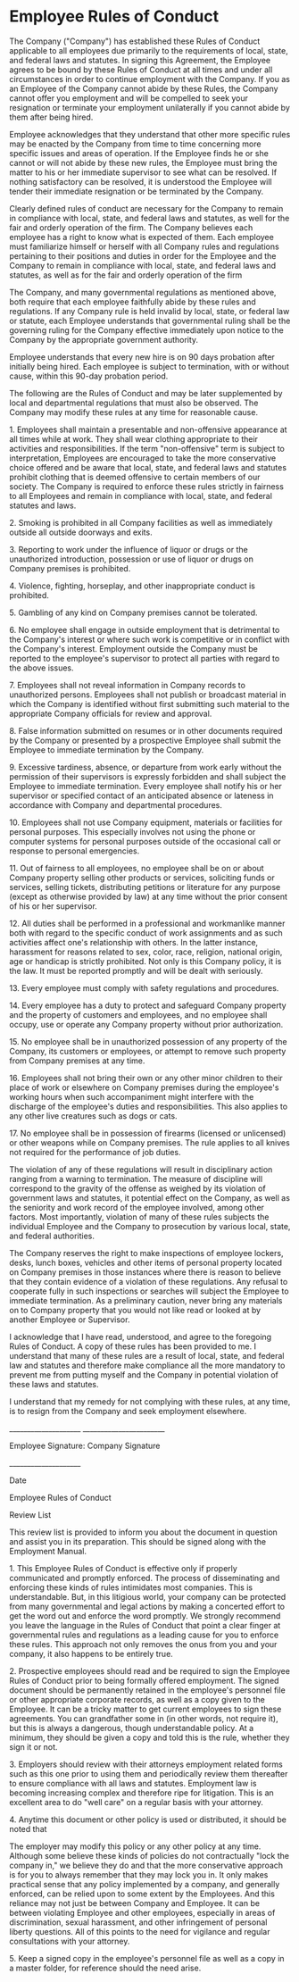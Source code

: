 # Employee Rules of Conduct

The Company ("Company") has established these Rules of Conduct
applicable to all employees due primarily to the requirements of local,
state, and federal laws and statutes. In signing this Agreement, the
Employee agrees to be bound by these Rules of Conduct at all times and
under all circumstances in order to continue employment with the
Company. If you as an Employee of the Company cannot abide by these
Rules, the Company cannot offer you employment and will be compelled to
seek your resignation or terminate your employment unilaterally if you
cannot abide by them after being hired.

Employee acknowledges that they understand that other more specific
rules may be enacted by the Company from time to time concerning more
specific issues and areas of operation. If the Employee finds he or she
cannot or will not abide by these new rules, the Employee must bring the
matter to his or her immediate supervisor to see what can be resolved.
If nothing satisfactory can be resolved, it is understood the Employee
will tender their immediate resignation or be terminated by the Company.

Clearly defined rules of conduct are necessary for the Company to remain
in compliance with local, state, and federal laws and statutes, as well
for the fair and orderly operation of the firm. The Company believes
each employee has a right to know what is expected of them. Each
employee must familiarize himself or herself with all Company rules and
regulations pertaining to their positions and duties in order for the
Employee and the Company to remain in compliance with local, state, and
federal laws and statutes, as well as for the fair and orderly operation
of the firm

The Company, and many governmental regulations as mentioned above, both
require that each employee faithfully abide by these rules and
regulations. If any Company rule is held invalid by local, state, or
federal law or statute, each Employee understands that governmental
ruling shall be the governing ruling for the Company effective
immediately upon notice to the Company by the appropriate government
authority.

Employee understands that every new hire is on 90 days probation after
initially being hired. Each employee is subject to termination, with or
without cause, within this 90-day probation period.

The following are the Rules of Conduct and may be later supplemented by
local and departmental regulations that must also be observed. The
Company may modify these rules at any time for reasonable cause.

1\. Employees shall maintain a presentable and non-offensive appearance
at all times while at work. They shall wear clothing appropriate to
their activities and responsibilities. If the term "non-offensive" term
is subject to interpretation, Employees are encouraged to take the more
conservative choice offered and be aware that local, state, and federal
laws and statutes prohibit clothing that is deemed offensive to certain
members of our society. The Company is required to enforce these rules
strictly in fairness to all Employees and remain in compliance with
local, state, and federal statutes and laws.

2\. Smoking is prohibited in all Company facilities as well as
immediately outside all outside doorways and exits.

3\. Reporting to work under the influence of liquor or drugs or the
unauthorized introduction, possession or use of liquor or drugs on
Company premises is prohibited.

4\. Violence, fighting, horseplay, and other inappropriate conduct is
prohibited.

5\. Gambling of any kind on Company premises cannot be tolerated.

6\. No employee shall engage in outside employment that is detrimental
to the Company\'s interest or where such work is competitive or in
conflict with the Company\'s interest. Employment outside the Company
must be reported to the employee\'s supervisor to protect all parties
with regard to the above issues.

7\. Employees shall not reveal information in Company records to
unauthorized persons. Employees shall not publish or broadcast material
in which the Company is identified without first submitting such
material to the appropriate Company officials for review and approval.

8\. False information submitted on resumes or in other documents
required by the Company or presented by a prospective Employee shall
submit the Employee to immediate termination by the Company.

9\. Excessive tardiness, absence, or departure from work early without
the permission of their supervisors is expressly forbidden and shall
subject the Employee to immediate termination. Every employee shall
notify his or her supervisor or specified contact of an anticipated
absence or lateness in accordance with Company and departmental
procedures.

10\. Employees shall not use Company equipment, materials or facilities
for personal purposes. This especially involves not using the phone or
computer systems for personal purposes outside of the occasional call or
response to personal emergencies.

11\. Out of fairness to all employees, no employee shall be on or about
Company property selling other products or services, soliciting funds or
services, selling tickets, distributing petitions or literature for any
purpose (except as otherwise provided by law) at any time without the
prior consent of his or her supervisor.

12\. All duties shall be performed in a professional and workmanlike
manner both with regard to the specific conduct of work assignments and
as such activities affect one\'s relationship with others. In the latter
instance, harassment for reasons related to sex, color, race, religion,
national origin, age or handicap is strictly prohibited. Not only is
this Company policy, it is the law. It must be reported promptly and
will be dealt with seriously.

13\. Every employee must comply with safety regulations and procedures.

14\. Every employee has a duty to protect and safeguard Company property
and the property of customers and employees, and no employee shall
occupy, use or operate any Company property without prior authorization.

15\. No employee shall be in unauthorized possession of any property of
the Company, its customers or employees, or attempt to remove such
property from Company premises at any time.

16\. Employees shall not bring their own or any other minor children to
their place of work or elsewhere on Company premises during the
employee\'s working hours when such accompaniment might interfere with
the discharge of the employee\'s duties and responsibilities. This also
applies to any other live creatures such as dogs or cats.

17\. No employee shall be in possession of firearms (licensed or
unlicensed) or other weapons while on Company premises. The rule applies
to all knives not required for the performance of job duties.

The violation of any of these regulations will result in disciplinary
action ranging from a warning to termination. The measure of discipline
will correspond to the gravity of the offense as weighed by its
violation of government laws and statutes, it potential effect on the
Company, as well as the seniority and work record of the employee
involved, among other factors. Most importantly, violation of many of
these rules subjects the individual Employee and the Company to
prosecution by various local, state, and federal authorities.

The Company reserves the right to make inspections of employee lockers,
desks, lunch boxes, vehicles and other items of personal property
located on Company premises in those instances where there is reason to
believe that they contain evidence of a violation of these regulations.
Any refusal to cooperate fully in such inspections or searches will
subject the Employee to immediate termination. As a preliminary caution,
never bring any materials on to Company property that you would not like
read or looked at by another Employee or Supervisor.

I acknowledge that I have read, understood, and agree to the foregoing
Rules of Conduct. A copy of these rules has been provided to me. I
understand that many of these rules are a result of local, state, and
federal law and statutes and therefore make compliance all the more
mandatory to prevent me from putting myself and the Company in potential
violation of these laws and statutes.

I understand that my remedy for not complying with these rules, at any
time, is to resign from the Company and seek employment elsewhere.

\_\_\_\_\_\_\_\_\_\_\_\_\_\_\_\_\_\_\_\_
\_\_\_\_\_\_\_\_\_\_\_\_\_\_\_\_\_\_\_\_\_\_\_

Employee Signature: Company Signature

\_\_\_\_\_\_\_\_\_\_\_\_\_\_\_\_\_\_\_\_

Date

Employee Rules of Conduct

Review List

This review list is provided to inform you about the document in
question and assist you in its preparation. This should be signed along
with the Employment Manual.

1\. This Employee Rules of Conduct is effective only if properly
communicated and promptly enforced. The process of disseminating and
enforcing these kinds of rules intimidates most companies. This is
understandable. But, in this litigious world, your company can be
protected from many governmental and legal actions by making a concerted
effort to get the word out and enforce the word promptly. We strongly
recommend you leave the language in the Rules of Conduct that point a
clear finger at governmental rules and regulations as a leading cause
for you to enforce these rules. This approach not only removes the onus
from you and your company, it also happens to be entirely true.

2\. Prospective employees should read and be required to sign the
Employee Rules of Conduct prior to being formally offered employment.
The signed document should be permanently retained in the employee\'s
personnel file or other appropriate corporate records, as well as a copy
given to the Employee. It can be a tricky matter to get current
employees to sign these agreements. You can grandfather some in (in
other words, not require it), but this is always a dangerous, though
understandable policy. At a minimum, they should be given a copy and
told this is the rule, whether they sign it or not.

3\. Employers should review with their attorneys employment related
forms such as this one prior to using them and periodically review them
thereafter to ensure compliance with all laws and statutes. Employment
law is becoming increasing complex and therefore ripe for litigation.
This is an excellent area to do "well care" on a regular basis with your
attorney.

4\. Anytime this document or other policy is used or distributed, it
should be noted that

The employer may modify this policy or any other policy at any time.
Although some believe these kinds of policies do not contractually "lock
the company in," we believe they do and that the more conservative
approach is for you to always remember that they may lock you in. It
only makes practical sense that any policy implemented by a company, and
generally enforced, can be relied upon to some extent by the Employees.
And this reliance may not just be between Company and Employee. It can
be between violating Employee and other employees, especially in areas
of discrimination, sexual harassment, and other infringement of personal
liberty questions. All of this points to the need for vigilance and
regular consultations with your attorney.

5\. Keep a signed copy in the employee\'s personnel file as well as a
copy in a master folder, for reference should the need arise.
